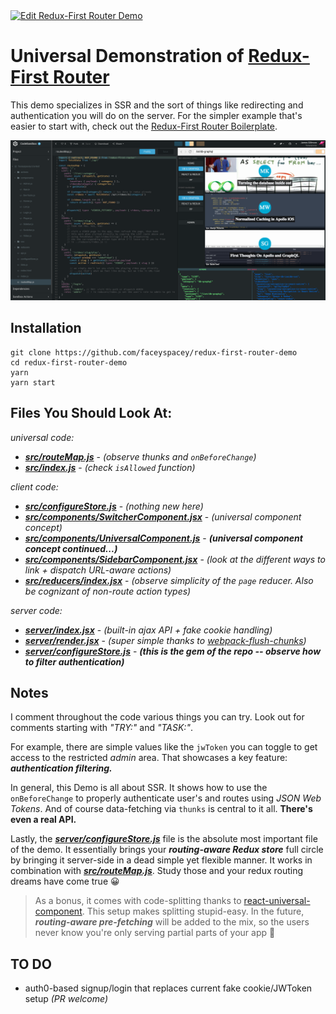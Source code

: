 <a href="https://codesandbox.io/s/github/faceyspacey/redux-first-router-codesandbox" target="_blank">
  <img alt="Edit Redux-First Router Demo" src="https://codesandbox.io/static/img/play-codesandbox.svg">
</a>


# Universal Demonstration of [Redux-First Router](https://github.com/faceyspacey/redux-first-router)

This demo specializes in SSR and the sort of things like redirecting and authentication you will do on the server. For the simpler example that's easier to start with, check out the [Redux-First Router Boilerplate](https://github.com/faceyspacey/redux-first-router-boilerplate).



![redux-first-router-demo screenshot](./screenshot.png)

## Installation

```
git clone https://github.com/faceyspacey/redux-first-router-demo
cd redux-first-router-demo
yarn
yarn start
```


## Files You Should Look At:

*universal code:*
- [***src/routeMap.js***](sauce/app/routeMap.js) - *(observe thunks and `onBeforeChange`)*
- [***src/index.js***](sauce/services/index.js) - *(check `isAllowed` function)*

*client code:*
- [***src/configureStore.js***](sauce/app/configureStore.js) - *(nothing new here)*
- [***src/components/SwitcherComponent.jsx***](sauce/app/components/Switcher/SwitcherComponent.jsx) - *(universal component concept)*
- [***src/components/UniversalComponent.js***](./src/components/UniversalComponent.js) - ***(universal component concept continued...)***
- [***src/components/SidebarComponent.jsx***](sauce/app/components/Sidebar/SidebarComponent.jsx) - *(look at the different ways to link + dispatch URL-aware actions)*
- [***src/reducers/index.jsx***](sauce/app/state/index.js) -  *(observe simplicity of the `page` reducer. Also be cognizant of non-route action types)*


*server code:*
- [***server/index.jsx***](sauce/index.js) - *(built-in ajax API + fake cookie handling)*
- [***server/render.jsx***](sauce/universal/render.jsx) - *(super simple thanks to [webpack-flush-chunks](https://github.com/faceyspacey/webpack-flush-chunks))*
- [***server/configureStore.js***](sauce/universal/configureStore.js) - ***(this is the gem of the repo -- observe how to filter authentication)***

## Notes
I comment throughout the code various things you can try. Look out for comments starting with *"TRY:"* and *"TASK:"*. 

For example, there are simple values like the `jwToken` you can toggle to get access to the restricted *admin* area. That showcases a key feature: ***authentication filtering.*** 

In general, this Demo is all about SSR. It shows how to use the `onBeforeChange` to properly authenticate user's and routes using *JSON Web Tokens*. And of course data-fetching via `thunks` is central to it all. **There's even a real API.**

Lastly, the [***server/configureStore.js***](sauce/universal/configureStore.js) file is the absolute most important file of the demo. It essentially brings your ***routing-aware Redux store*** full circle by bringing it server-side in a dead simple yet flexible manner. It works in combination with [***src/routeMap.js***](sauce/app/routeMap.js). Study those and your redux routing dreams have come true 😀

> As a bonus, it comes with code-splitting thanks to [react-universal-component](https://github.com/faceyspacey/react-universal-component). This setup makes splitting stupid-easy. In the future, ***routing-aware pre-fetching*** will be added to the mix, so the users never know you're only serving partial parts of your app 🚀


## TO DO

- auth0-based signup/login that replaces current fake cookie/JWToken setup *(PR welcome)*
